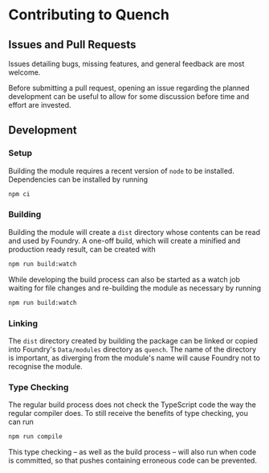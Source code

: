 # Contributing to Quench

## Issues and Pull Requests

Issues detailing bugs, missing features, and general feedback are most welcome.

Before submitting a pull request, opening an issue regarding the planned development can be useful to allow for some discussion before time and effort are invested.

## Development

### Setup

Building the module requires a recent version of `node` to be installed.
Dependencies can be installed by running 
```bash
npm ci
```

### Building

Building the module will create a `dist` directory whose contents can be read and used by Foundry.
A one-off build, which will create a minified and production ready result, can be created with
```bash
npm run build:watch
```

While developing the build process can also be started as a watch job waiting for file changes and re-building the module as necessary by running
```bash
npm run build:watch
```

### Linking

The `dist` directory created by building the package can be linked or copied into Foundry's `Data/modules` directory as `quench`.
The name of the directory is important, as diverging from the module's name will cause Foundry not to recognise the module.

### Type Checking

The regular build process does not check the TypeScript code the way the regular compiler does.
To still receive the benefits of type checking, you can run
```bash
npm run compile
```

This type checking – as well as the build process – will also run when code is committed, so that pushes containing erroneous code can be prevented.
